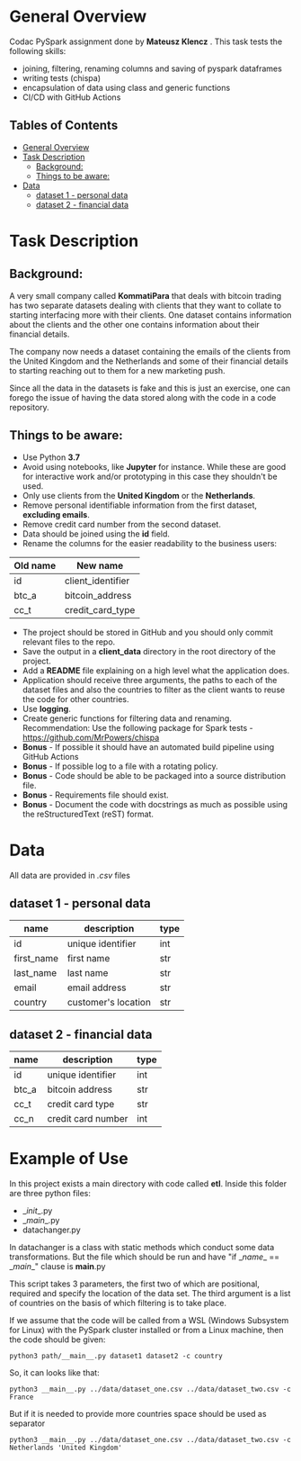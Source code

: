 # General Overview <a name="overview"></a>

Codac PySpark assignment done by **Mateusz Klencz** . This task tests the following skills:

* joining, filtering, renaming columns and saving of pyspark dataframes 
* writing tests (chispa)
* encapsulation of data using class and generic functions 
* CI/CD with GitHub Actions


## Tables of Contents

- [General Overview](#general-overview)
- [Task Description](#task-description)
  * [Background:](#background-)
  * [Things to be aware:](#things-to-be-aware-)
- [Data](#data)
  * [dataset 1 - personal data](#dataset-1---personal-data)
  * [dataset 2 - financial data](#dataset-2---financial-data)


# Task Description <a name="task_desc"></a>

## Background:
A very small company called **KommatiPara** that deals with bitcoin trading has two separate datasets dealing with clients that they want to collate to starting interfacing more with their clients. One dataset contains information about the clients and the other one contains information about their financial details.

The company now needs a dataset containing the emails of the clients from the United Kingdom and the Netherlands and some of their financial details to starting reaching out to them for a new marketing push.

Since all the data in the datasets is fake and this is just an exercise, one can forego the issue of having the data stored along with the code in a code repository.


## Things to be aware:

- Use Python **3.7**
- Avoid using notebooks, like **Jupyter** for instance. While these are good for interactive work and/or prototyping in this case they shouldn't be used.
- Only use clients from the **United Kingdom** or the **Netherlands**.
- Remove personal identifiable information from the first dataset, **excluding emails**.
- Remove credit card number from the second dataset.
- Data should be joined using the **id** field.
- Rename the columns for the easier readability to the business users:

|Old name|New name|
|--|--|
|id|client_identifier|
|btc_a|bitcoin_address|
|cc_t|credit_card_type|

- The project should be stored in GitHub and you should only commit relevant files to the repo.
- Save the output in a **client_data** directory in the root directory of the project.
- Add a **README** file explaining on a high level what the application does.
- Application should receive three arguments, the paths to each of the dataset files and also the countries to filter as the client wants to reuse the code for other countries.
- Use **logging**.
- Create generic functions for filtering data and renaming.
Recommendation: Use the following package for Spark tests - https://github.com/MrPowers/chispa
- **Bonus** - If possible it should have an automated build pipeline using GitHub Actions
- **Bonus** - If possible log to a file with a rotating policy.
- **Bonus** - Code should be able to be packaged into a source distribution file.
- **Bonus** - Requirements file should exist.
- **Bonus** - Document the code with docstrings as much as possible using the reStructuredText (reST) format.


# Data <a name="data"></a>

All data are provided in *.csv* files

## dataset 1 - personal data

| name  | description | type |
| ----- | ------------- | ---- |	
| id | unique identifier  | int |		
| first_name | first name  | str |
| last_name | last name  | str |		
| email | email address  | str |
| country | customer's location  | str |

## dataset 2 - financial data

| name  | description | type |
| ------------- | ------------- | ---- |	
| id  | unique identifier | int |		
| btc_a | bitcoin address  | str |
| cc_t | credit card type | str |		
| cc_n | credit card number  | int |

# Example of Use 

In this project exists a main directory with code called **etl**. Inside this folder are three python files: 
- \__init__.py 
- \__main__.py
- datachanger.py

In datachanger is a class with static methods which conduct some data transformations. But the file which should be run and have "if \__name__ == \__main__" clause is __main__.py

This script takes 3 parameters, the first two of which are positional, required and specify the location of the data set. The third argument is a list of countries on the basis of which filtering is to take place. 


If we assume that the code will be called from a WSL (Windows Subsystem for Linux) with the PySpark cluster installed or from a Linux machine, then the code should be given: 

```console
python3 path/__main__.py dataset1 dataset2 -c country
```
So, it can looks like that: 
```console
python3 __main__.py ../data/dataset_one.csv ../data/dataset_two.csv -c France 
```

But if it is needed to provide more countries space should be used as separator 
```console
python3 __main__.py ../data/dataset_one.csv ../data/dataset_two.csv -c Netherlands 'United Kingdom' 
```
